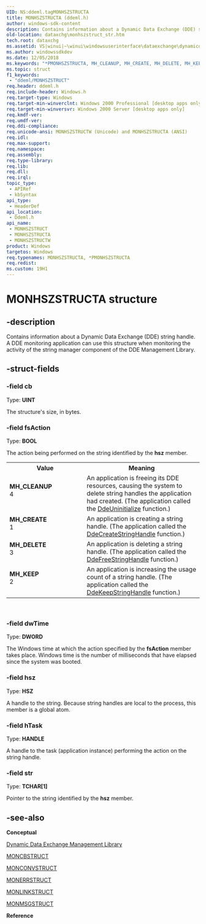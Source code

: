 ```yaml
---
UID: NS:ddeml.tagMONHSZSTRUCTA
title: MONHSZSTRUCTA (ddeml.h)
author: windows-sdk-content
description: Contains information about a Dynamic Data Exchange (DDE) string handle. A DDE monitoring application can use this structure when monitoring the activity of the string manager component of the DDE Management Library.
old-location: dataxchg\monhszstruct_str.htm
tech.root: dataxchg
ms.assetid: VS|winui|~\winui\windowsuserinterface\dataexchange\dynamicdataexchangemanagementlibrary\dynamicdataexchangemanagementreference\dynamicdataexchangemanagementstructures\monhszstruct.htm
ms.author: windowssdkdev
ms.date: 12/05/2018
ms.keywords: "*PMONHSZSTRUCTA, MH_CLEANUP, MH_CREATE, MH_DELETE, MH_KEEP, MONHSZSTRUCT, MONHSZSTRUCT structure [Data Exchange], MONHSZSTRUCTA, MONHSZSTRUCTW, PMONHSZSTRUCT, PMONHSZSTRUCT structure pointer [Data Exchange], _win32_MONHSZSTRUCT_str, _win32_monhszstruct_str_cpp, dataxchg.monhszstruct_str, ddeml/MONHSZSTRUCT, ddeml/MONHSZSTRUCTA, ddeml/MONHSZSTRUCTW, ddeml/PMONHSZSTRUCT, winui._win32_monhszstruct_str"
ms.topic: struct
f1_keywords: 
 - "ddeml/MONHSZSTRUCT"
req.header: ddeml.h
req.include-header: Windows.h
req.target-type: Windows
req.target-min-winverclnt: Windows 2000 Professional [desktop apps only]
req.target-min-winversvr: Windows 2000 Server [desktop apps only]
req.kmdf-ver: 
req.umdf-ver: 
req.ddi-compliance: 
req.unicode-ansi: MONHSZSTRUCTW (Unicode) and MONHSZSTRUCTA (ANSI)
req.idl: 
req.max-support: 
req.namespace: 
req.assembly: 
req.type-library: 
req.lib: 
req.dll: 
req.irql: 
topic_type:
 - APIRef
 - kbSyntax
api_type:
 - HeaderDef
api_location:
 - Ddeml.h
api_name:
 - MONHSZSTRUCT
 - MONHSZSTRUCTA
 - MONHSZSTRUCTW
product: Windows
targetos: Windows
req.typenames: MONHSZSTRUCTA, *PMONHSZSTRUCTA
req.redist: 
ms.custom: 19H1
---
```


# MONHSZSTRUCTA structure


## -description


Contains information about a Dynamic Data Exchange (DDE) string handle. A DDE monitoring application can use this structure when monitoring the activity of the string manager component of the DDE Management Library. 


## -struct-fields




### -field cb

Type: <b>UINT</b>

The structure's size, in bytes. 


### -field fsAction

Type: <b>BOOL</b>

The action being performed on the string identified by the <b>hsz</b> member. 

<table>
<tr>
<th>Value</th>
<th>Meaning</th>
</tr>
<tr>
<td width="40%"><a id="MH_CLEANUP"></a><a id="mh_cleanup"></a><dl>
<dt><b>MH_CLEANUP</b></dt>
<dt>4</dt>
</dl>
</td>
<td width="60%">
An application is freeing its DDE resources, causing the system to delete string handles the application had created. (The application called the <a href="https://docs.microsoft.com/windows/desktop/api/ddeml/nf-ddeml-ddeuninitialize">DdeUninitialize</a> function.)

</td>
</tr>
<tr>
<td width="40%"><a id="MH_CREATE"></a><a id="mh_create"></a><dl>
<dt><b>MH_CREATE</b></dt>
<dt>1</dt>
</dl>
</td>
<td width="60%">
An application is creating a string handle. (The application called the <a href="https://docs.microsoft.com/windows/desktop/api/ddeml/nf-ddeml-ddecreatestringhandlea">DdeCreateStringHandle</a> function.)

</td>
</tr>
<tr>
<td width="40%"><a id="MH_DELETE"></a><a id="mh_delete"></a><dl>
<dt><b>MH_DELETE</b></dt>
<dt>3</dt>
</dl>
</td>
<td width="60%">
An application is deleting a string handle. (The application called the <a href="https://docs.microsoft.com/windows/desktop/api/ddeml/nf-ddeml-ddefreestringhandle">DdeFreeStringHandle</a> function.)

</td>
</tr>
<tr>
<td width="40%"><a id="MH_KEEP"></a><a id="mh_keep"></a><dl>
<dt><b>MH_KEEP</b></dt>
<dt>2</dt>
</dl>
</td>
<td width="60%">
An application is increasing the usage count of a string handle. (The application called the <a href="https://docs.microsoft.com/windows/desktop/api/ddeml/nf-ddeml-ddekeepstringhandle">DdeKeepStringHandle</a> function.)

</td>
</tr>
</table>
 


### -field dwTime

Type: <b>DWORD</b>

The Windows time at which the action specified by the <b>fsAction</b> member takes place. Windows time is the number of milliseconds that have elapsed since the system was booted. 


### -field hsz

Type: <b>HSZ</b>

A handle to the string. Because string handles are local to the process, this member is a global atom. 


### -field hTask

Type: <b>HANDLE</b>

A handle to the task (application instance) performing the action on the string handle. 


### -field str

Type: <b>TCHAR[1]</b>

Pointer to the string identified by the <b>hsz</b> member. 


## -see-also




<b>Conceptual</b>



<a href="https://docs.microsoft.com/windows/desktop/dataxchg/dynamic-data-exchange-management-library">Dynamic Data Exchange Management Library</a>



<a href="https://docs.microsoft.com/windows/desktop/api/ddeml/ns-ddeml-tagmoncbstruct">MONCBSTRUCT</a>



<a href="https://docs.microsoft.com/windows/desktop/api/ddeml/ns-ddeml-tagmonconvstruct">MONCONVSTRUCT</a>



<a href="https://docs.microsoft.com/windows/desktop/api/ddeml/ns-ddeml-tagmonerrstruct">MONERRSTRUCT</a>



<a href="https://docs.microsoft.com/windows/desktop/api/ddeml/ns-ddeml-tagmonlinkstruct">MONLINKSTRUCT</a>



<a href="https://docs.microsoft.com/windows/desktop/api/ddeml/ns-ddeml-tagmonmsgstruct">MONMSGSTRUCT</a>



<b>Reference</b>
 

 


